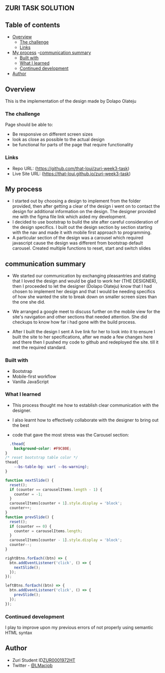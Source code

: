 ## ZURI TASK SOLUTION

## Table of contents

- [Overview](#overview)
  - [The challenge](#the-challenge)
  - [Links](#links)
- [My process](#my-process)
-[communication summary](#communication-summary)
  - [Built with](#built-with)
  - [What I learned](#what-i-learned)
  - [Continued development](#continued-development)
- [Author](#author)

## Overview

This is the implementation of the design made by Dolapo Olateju

### The challenge

Page should be able to:

- Be responsive on different screen sizes
- look as close as possible to the actual design
- be functional for parts of the page that require functionality


### Links

- Repo URL: (https://github.com/that-loui/zuri-week3-task)
- Live Site URL: (https://that-loui.github.io/zuri-week3-task)

## My process

- I started out by choosing a design to implement from the folder provided, then after getting a clear of the design i went on to contact the design for additional information on the design. The designer provided me with the figma file link which aided my development.
- I decided to use bootstrap to build the site after careful consideration of the design specifics. I built out the design section by section starting with the nav and made it with mobile first approach to programming. 
- A particular section of the design was a carousel which required javascript cause the design was different from bootstrap default carousel. Created multiple functions to reset, start and switch slides 


## communication summary
- We started our communication by exchanging pleasantries and stating that I loved the design and would be glad to work her (THE DESIGNER), then I proceeded to let the designer (Dolapo Olateju) know that I had chosen to implement her design and that I would be needing specifics of how she wanted the site to break down on smaller screen sizes than the one she did.

- We arranged a google meet to discuss further on the mobile view for the site's navigation and other sections that needed attention. She did checkups to know how far i had gone with the build process.

- After I built the design I sent A live link for her to look into it to ensure I built the site to her specifications, after we made a few changes here and there then I pushed my code to github and redeployed the site. till it met the required standard.        

### Built with

- Bootstrap
- Mobile-first workflow
- Vanilla JavaScript

### What I learned

- This process thought me how to establish clear communication with the designer. 
- I also learnt how to effectively collaborate with the designer to bring out the best

- code that gave the most stress was the Carousel section:
```css
  .thead{
    background-color: #F9C80E;
}
/* reset bootstrap table color */
thead{
    --bs-table-bg: var(	--bs-warning);
}
```
```js
function nextSlide() {
  reset();
  if (counter == carouselItems.length - 1) {
    counter = -1;
  }
  carouselItems[counter + 1].style.display = 'block';
  counter++;
}
function prevSlide() {
  reset();
  if (counter == 0) {
    counter = carouselItems.length;
  }
  carouselItems[counter - 1].style.display = 'block';
  counter--;
}

rightBtns.forEach((btn) => {
  btn.addEventListener('click', () => {
    nextSlide();
  });
});

leftBtns.forEach((btn) => {
  btn.addEventListener('click', () => {
    prevSlide();
  });
});
```

### Continued development

I play to improve upon my previous errors of not properly using semantic HTML syntax

## Author

- Zuri Student ID[ZUR0001972HT](https://cdt.zuriboard.com/user/profile/197)
- Twitter - [@LMacjob](https://www.twitter.com/LMacjob)
